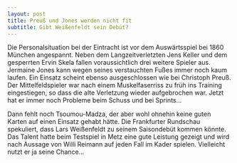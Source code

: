 ```yaml
---
layout: post
title: Preuß und Jones werden nicht fit
subtitle: Gibt Weißenfeldt sein Debüt?
---
```


Die Personalsituation bei der Eintracht ist vor dem Auswärtsspiel bei 1860 München angespannt. Neben dem Langzeitverletzten Jens Keller und dem gesperrten Ervin Skela fallen voraussichtlich drei weitere Spieler aus. Jermaine Jones kann wegen seines verstauchten Fußes immer noch kaum laufen. Ein Einsatz scheint ebenso ausgeschlossen wie bei Christoph Preuß. Der Mittelfeldspieler war nach einem Muskelfaserriss zu früh ins Training eingestiegen, so dass die alte Verletzung wieder aufgebrochen war. Jetzt hat er immer noch Probleme beim Schuss und bei Sprints...

Dann fehlt noch Tsoumou-Madza, der aber wohl ohnehin keine guten Karten auf einen Einsatz gehabt hätte. Die Frankfurter Rundschau spekuliert, dass Lars Weißenfeldt zu seinem Saisondebüt kommen könnte. Das Talent hatte beim Testspiel in Metz eine gute Leistung gezeigt und wird nach Aussage von Willi Reimann auf jeden Fall im Kader spielen. Vielleicht nutzt er ja seine Chance...
